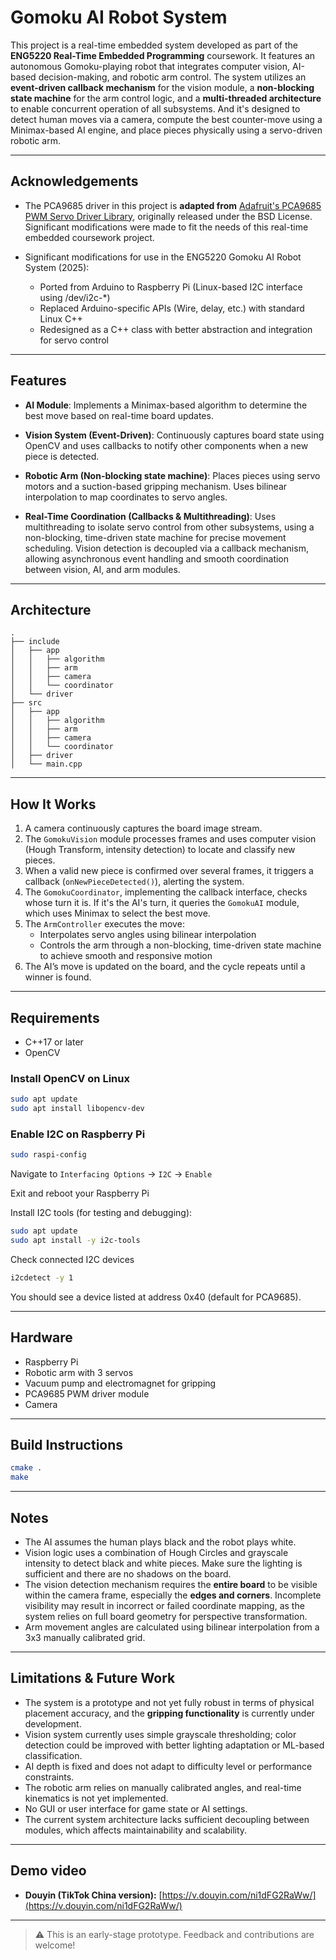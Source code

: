# Gomoku AI Robot System

This project is a real-time embedded system developed as part of the **ENG5220 Real-Time Embedded Programming** coursework. It features an autonomous Gomoku-playing robot that integrates computer vision, AI-based decision-making, and robotic arm control. The system utilizes an **event-driven callback mechanism** for the vision module, a **non-blocking state machine** for the arm control logic, and a **multi-threaded architecture** to enable concurrent operation of all subsystems. And it's designed to detect human moves via a camera, compute the best counter-move using a Minimax-based AI engine, and place pieces physically using a servo-driven robotic arm.

---

## Acknowledgements

- The PCA9685 driver in this project is **adapted from** [Adafruit's PCA9685 PWM Servo Driver Library](https://github.com/adafruit/Adafruit-PWM-Servo-Driver-Library), originally released under the BSD License. Significant modifications were made to fit the needs of this real-time embedded coursework project.

- Significant modifications for use in the ENG5220 Gomoku AI Robot System (2025):
   - Ported from Arduino to Raspberry Pi (Linux-based I2C interface using /dev/i2c-*)
   - Replaced Arduino-specific APIs (Wire, delay, etc.) with standard Linux C++
   - Redesigned as a C++ class with better abstraction and integration for servo control

---

## Features

- **AI Module**: Implements a Minimax-based algorithm to determine the best move based on real-time board updates.

- **Vision System (Event-Driven)**: Continuously captures board state using OpenCV and uses callbacks to notify other components when a new piece is detected.

- **Robotic Arm (Non-blocking state machine)**: Places pieces using servo motors and a suction-based gripping mechanism. Uses bilinear interpolation to map coordinates to servo angles.

- **Real-Time Coordination (Callbacks & Multithreading)**: Uses multithreading to isolate servo control from other subsystems, using a non-blocking, time-driven state machine for precise movement scheduling. Vision detection is decoupled via a callback mechanism, allowing asynchronous event handling and smooth coordination between vision, AI, and arm modules.

---

## Architecture

```
.
├── include
│   ├── app
│   │   ├── algorithm
│   │   ├── arm
│   │   ├── camera
│   │   └── coordinator
│   └── driver
├── src
│   ├── app
│   │   ├── algorithm
│   │   ├── arm
│   │   ├── camera
│   │   └── coordinator
│   ├── driver
│   └── main.cpp
```

---

## How It Works

1. A camera continuously captures the board image stream.
2. The `GomokuVision` module processes frames and uses computer vision (Hough Transform, intensity detection) to locate and classify new pieces.
3. When a valid new piece is confirmed over several frames, it triggers a callback (`onNewPieceDetected()`), alerting the system.
4. The `GomokuCoordinator`, implementing the callback interface, checks whose turn it is. If it's the AI's turn, it queries the `GomokuAI` module, which uses Minimax to select the best move.
5. The `ArmController` executes the move:
   - Interpolates servo angles using bilinear interpolation
   - Controls the arm through a non-blocking, time-driven state machine to achieve smooth and responsive motion
6. The AI’s move is updated on the board, and the cycle repeats until a winner is found.

---

## Requirements

- C++17 or later
- OpenCV

### Install OpenCV on Linux

```bash
sudo apt update
sudo apt install libopencv-dev
```

### Enable I2C on Raspberry Pi

```bash
sudo raspi-config
```

Navigate to `Interfacing Options` → `I2C` → `Enable`

Exit and reboot your Raspberry Pi

Install I2C tools (for testing and debugging):

```bash
sudo apt update
sudo apt install -y i2c-tools
```

Check connected I2C devices

```bash
i2cdetect -y 1
```

You should see a device listed at address 0x40 (default for PCA9685).

---

## Hardware

- Raspberry Pi
- Robotic arm with 3 servos
- Vacuum pump and electromagnet for gripping
- PCA9685 PWM driver module
- Camera

---

## Build Instructions

```bash
cmake .
make
```

---

## Notes

- The AI assumes the human plays black and the robot plays white.
- Vision logic uses a combination of Hough Circles and grayscale intensity to detect black and white pieces. Make sure the lighting is sufficient and there are no shadows on the board.
- The vision detection mechanism requires the **entire board** to be visible within the camera frame, especially the **edges and corners**. Incomplete visibility may result in incorrect or failed coordinate mapping, as the system relies on full board geometry for perspective transformation.
- Arm movement angles are calculated using bilinear interpolation from a 3x3 manually calibrated grid.

---

## Limitations & Future Work

- The system is a prototype and not yet fully robust in terms of physical placement accuracy, and the **gripping functionality** is currently under development.
- Vision system currently uses simple grayscale thresholding; color detection could be improved with better lighting adaptation or ML-based classification.
- AI depth is fixed and does not adapt to difficulty level or performance constraints.
- The robotic arm relies on manually calibrated angles, and real-time kinematics is not yet implemented.
- No GUI or user interface for game state or AI settings.
- The current system architecture lacks sufficient decoupling between modules, which affects maintainability and scalability.

---

## Demo video

- **Douyin (TikTok China version):** [https://v.douyin.com/ni1dFG2RaWw/](https://v.douyin.com/ni1dFG2RaWw/)

---

> ⚠️ This is an early-stage prototype. Feedback and contributions are welcome!
